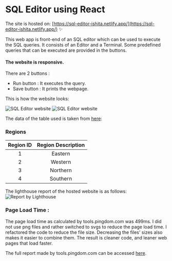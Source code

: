 # SQL Editor using React

The site is hosted on: [https://sql-editor-ishita.netlify.app/](https://sql-editor-ishita.netlify.app/) ✨

This web app is front-end of an SQL editor which can be used to execute the SQL queries.
It consists of an Editor and a Terminal. Some predefined queries that can be executed are provided in the buttons.
#### The website is responsive.


There are 2 buttons : 
- Run button : It executes the query.
- Save button : It prints the webpage.

This is how the website looks:

![SQL Editor website](/public/site1.png 'Website Image 1')
![SQL Editor website](/public/site2.png 'Website Image 2')


The data of the table used is taken from [here](https://github.com/graphql-compose/graphql-compose-examples/blob/master/examples/northwind/data/csv/regions.csv):

### Regions

| Region ID | Region Description |
| :-------: | :----------------: |
|     1     |      Eastern       |
|     2     |      Western       |
|     3     |      Northern      |
|     4     |      Southern      |

The lighthouse report of the hosted website is as follows:
![Report by Lighthouse](/public/report.png 'Report')

### Page Load Time :

The page load time as calculated by tools.pingdom.com was 499ms. I did not use png files and rather switched to svgs to reduce the page load time.
I refactored the code to reduce the file size. Decreasing the files' sizes also makes it easier to combine them. The result is cleaner code, and leaner web pages that load faster.

The full report made by tools.pingdom.com can be accessed [here](https://tools.pingdom.com/#60339a5ac0800000).
